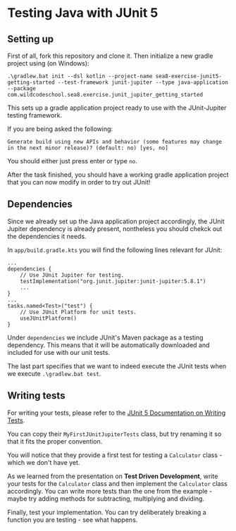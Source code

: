# Testing Java with JUnit 5

## Setting up
First of all, fork this repository and clone it. Then initialize a new gradle project using (on Windows):
```
.\gradlew.bat init --dsl kotlin --project-name sea8-exercise-junit5-getting-started --test-framework junit-jupiter --type java-application --package com.wildcodeschool.sea8.exercise.junit_jupiter_getting_started
```
This sets up a gradle application project ready to use with the JUnit-Jupiter testing framework.

If you are being asked the following:
```
Generate build using new APIs and behavior (some features may change in the next minor release)? (default: no) [yes, no]
```
You should either just press enter or type `no`.

After the task finished, you should have a working gradle application project that you can now modify in order to try out JUnit!

## Dependencies
Since we already set up the Java application project accordingly, the JUnit Jupiter dependency is already present, nontheless you should chekck out the dependencies it needs.

In `app/build.gradle.kts` you will find the following lines relevant for JUnit:
```
...
dependencies {
    // Use JUnit Jupiter for testing.
    testImplementation("org.junit.jupiter:junit-jupiter:5.8.1")
    ...
}
...
tasks.named<Test>("test") {
    // Use JUnit Platform for unit tests.
    useJUnitPlatform()
}
```
Under `dependencies` we include JUnit's Maven package as a testing dependency. This means that it will be automatically downloaded and included for use with our unit tests.

The last part specifies that we want to indeed execute the JUnit tests when we execute `.\gradlew.bat test`.

## Writing tests

For writing your tests, please refer to the [JUnit 5 Documentation on Writing Tests](https://junit.org/junit5/docs/current/user-guide/#writing-tests).

You can copy their `MyFirstJUnitJupiterTests` class, but try renaming it so that it fits the proper convention.

You will notice that they provide a first test for testing a `Calculator` class - which we don't have yet.

As we learned from the presentation on **Test Driven Development**, write your tests for the `Calculator` class and then implement the `Calculator` class accordingly. You can write more tests than the one from the example - maybe try adding methods for subtracting, multiplying and dividing.

Finally, test your implementation. You can try deliberately breaking a function you are testing - see what happens.
